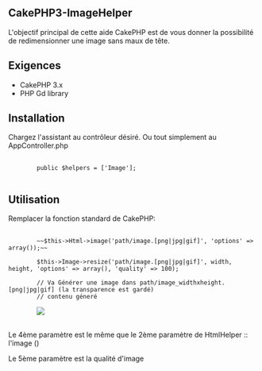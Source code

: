 
<h2> CakePHP3-ImageHelper</h2>
L'objectif principal de cette aide CakePHP est de vous donner la possibilité de redimensionner une image sans maux de tête.

<h2>Exigences</h2>
<ul>
	<li>
		CakePHP 3.x
	</li>
	<li>
		PHP Gd library
	</li>
</ul>

<h2>Installation</h2>
Chargez l'assistant au contrôleur désiré. Ou tout simplement au AppController.php

<pre>
	<code>	
		public $helpers = ['Image']; 
	</code>
</pre>

<h2>Utilisation</h2>
Remplacer la fonction standard de CakePHP:

<pre>
	<code>
		~~$this->Html->image('path/image.[png|jpg|gif]', 'options' => array());~~

		$this->Image->resize('path/image.[png|jpg|gif]', width, height, 'options' => array(), 'quality' => 100);

		// Va Générer une image dans path/image_widthxheight.[png|jpg|gif] (la transparence est gardé)
		// contenu géneré 

		<img src="path/image_widthxheight.[png|jpg|gif]" width="width" height="height"/>
	</code>
</pre>

Le 4ème paramètre est le même que le 2ème paramètre de HtmlHelper :: l'image ()

Le 5ème paramètre est la qualité d'image